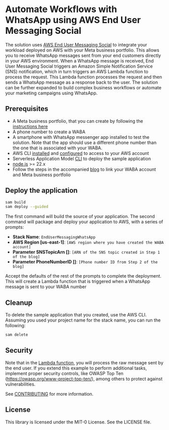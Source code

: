 # Automate Workflows with WhatsApp using AWS End User Messaging Social

The solution uses [AWS End User Messaging Social](https://docs.aws.amazon.com/social-messaging/latest/userguide/what-is-service.html) to integrate your workload deployed on AWS with your Meta business portfolio. This allows you to receive WhatsApp messages sent from your end customers directly in your AWS environment. When a WhatsApp message is received, End User Messaging Social triggers an Amazon Simple Notification Service (SNS) notification, which in turn triggers an AWS Lambda function to process the request. This Lambda function processes the request and then sends a WhatsApp message as a response back to the user. The solution can be further expanded to build complex business workflows or automate your marketing campaigns using WhatsApp.

## Prerequisites

* A Meta business portfolio, that you can create by following the [instructions here](https://www.facebook.com/business/help/1710077379203657)
* A phone number to create a WABA
* A smartphone with WhatsApp messenger app installed to test the solution. Note that the app should use a different phone number than the one that is associated with your WABA.
* AWS CLI [installed](https://docs.aws.amazon.com/cli/latest/userguide/getting-started-install.html) and [configured](https://docs.aws.amazon.com/cli/latest/userguide/cli-configure-files.html) to access to your AWS account
* Serverless Application Model [CLI](https://docs.aws.amazon.com/serverless-application-model/latest/developerguide/install-sam-cli.html) to deploy the sample application
* [node.js](https://nodejs.org/en/download/package-manager) >= 22.x
* Follow the steps in the accompanied [blog](https://aws.amazon.com/blogs/messaging-and-targeting/whatsapp-aws-end-user-messaging-social/) to link your WABA account and Meta business portfolio

## Deploy the application

```bash
sam build
sam deploy --guided
```

The first command will build the source of your application. The second command will package and deploy your application to AWS, with a series of prompts:

* **Stack Name**: `EndUserMessagingWhatsApp`
* **AWS Region [us-east-1]**: `[AWS region where you have created the WABA account]`
* **Parameter SNSTopicArn []**: `[ARN of the SNS topic created in Step 1 of the blog]`
* **Parameter PhoneNumberID []**: `[Phone number ID from Step 2 of the blog]`

Accept the defaults of the rest of the prompts to complete the deployment. This will create a Lambda function that is triggered when a WhatsApp message is sent to your WABA number

## Cleanup

To delete the sample application that you created, use the AWS CLI. Assuming you used your project name for the stack name, you can run the following:

```bash
sam delete
```

## Security
Note that in the [Lambda function](whatsapp-message-handler/app.mjs), you will process the raw message sent by the end user. If you extend this example to perform additional tasks, implement proper security controls, like OWASP Top Ten (https://owasp.org/www-project-top-ten/), among others to protect against vulnerabilities.

See [CONTRIBUTING](CONTRIBUTING.md#security-issue-notifications) for more information.

## License

This library is licensed under the MIT-0 License. See the LICENSE file.

